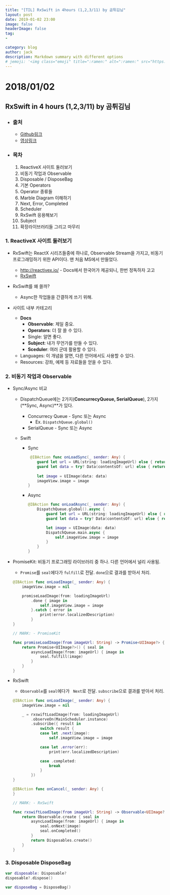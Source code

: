 ```yaml
---
title: "[TIL] RxSwift in 4hours (1,2,3/11) by 곰튀김님"
layout: post
date: 2019-01-02 23:00
image: false
headerImage: false
tag:
-

category: blog
author: jack
description: Markdown summary with different options
# jemoji: '<img class="emoji" title=":ramen:" alt=":ramen:" src="https://assets.github.com/images/icons/emoji/unicode/1f35c.png" height="20" width="20" align="absmiddle">'
---
```


# 2018/01/02

## RxSwift in 4 hours (1,2,3/11) by 곰튀김님

- ### 출처

  - [Github링크](https://github.com/iamchiwon/RxSwift_In_4_Hours)
  - [영상링크](https://youtu.be/2uumx7Vzidc)

- ### 목차

  1. ReactiveX 사이트 둘러보기
  2. 비동기 작업과 Observable
  3. Disposable / DisposeBag
  4. 기본 Operators
  5. Operator 종류들
  6. Marble Diagram 이해하기
  7. Next, Error, Completed
  8. Scheduler
  9. RxSwift 응용해보기
  10. Subject
  11. 확장라이브러리들 그리고 마무리

### 1. ReactiveX 사이트 둘러보기

- RxSwift는 ReactX 시리즈들중에 하나로, Observable Stream을 가지고, 비동기 프로그래밍하기 위한 API이다. 맨 처음 MS에서 만들었다.
  - <http://reactivex.io/> - Docs에서 한국어가 제공되니, 한번 정독하자 고고
  - [RxSwift](https://github.com/ReactiveX/RxSwift)
- RxSwift를 왜 쓸까?
  - Async한 작업들을 간결하게 쓰기 위해.

- 사이트 내부 카테고리
  - **Docs**
    - **Observable**: 제일 중요.
    - **Operators**: 더 잘 쓸 수 있다.
    - Single: 알면 좋다.
    - **Subject**: 내가 무언가를 만들 수 있다.
    - **Sceduler**: 여러 군데 활용할 수 있다.
  - Languages: 이 개념을 알면, 다른 언어에서도 사용할 수 있다.
  - Resources: 강좌, 예제 등 자료들을 얻을 수 있다.

### 2. 비동기 작업과 Observable

- Sync/Async 비교

  - DispatchQueue에는 2가지(**ConcurrecyQueue, SerialQueue**), 2가지(**Sync, Async)**가 있다.
    - Concurrecy Queue - Sync 또는 Async
      - Ex. `DispatchQueue.global()`
    - SerialQueue - Sync 또는 Async

  - Swift

    - Sync

      ``````swift
       @IBAction func onLoadSync(_ sender: Any) {
          guard let url = URL(string: loadingImageUrl) else { return }
          guard let data = try? Data(contentsOf: url) else { return }
           
          let image = UIImage(data: data)
          imageView.image = image
      }
      ``````

    - Async

      ``````swift
      @IBAction func onLoadAsync(_ sender: Any) {
          DispatchQueue.global().async {
              guard let url = URL(string: loadingImageUrl) else { return }
              guard let data = try? Data(contentsOf: url) else { return }
      
              let image = UIImage(data: data)
              DispatchQueue.main.async {
                  self.imageView.image = image
              }
          }
      }
      ``````

- PromiseKit: 비동기 프로그래밍 라이브러리 중 하나. 다른 언어에서 널리 사용됨.

  - `Promise`를 `seal`에다가 `fulfill`로 전달. `done`으로 결과를 받아서 처리.

  ``````swift
  @IBAction func onLoadImage(_ sender: Any) {
      imageView.image = nil
  
      promiseLoadImage(from: loadingImageUrl)
          .done { image in
              self.imageView.image = image
          }.catch { error in
              print(error.localizedDescription)
          }
  }
  
  // MARK: - PromiseKit
  
  func promiseLoadImage(from imageUrl: String) -> Promise<UIImage?> {
      return Promise<UIImage?>() { seal in
          asyncLoadImage(from: imageUrl) { image in
              seal.fulfill(image)
          }
      }
  }
  ``````

- RxSwift

  - `Observable`를 `seal`에다가  ` Next`로 전달. `subscribe`으로 결과를 받아서 처리.

  ```swift
  @IBAction func onLoadImage(_ sender: Any) {
      imageView.image = nil
  
      _ = rxswiftLoadImage(from: loadingImageUrl)
          .observeOn(MainScheduler.instance)
          .subscribe({ result in
              switch result {
              case let .next(image):
                  self.imageView.image = image
  
              case let .error(err):
                  print(err.localizedDescription)
  
              case .completed:
                  break
              }
          })
  }
  
  @IBAction func onCancel(_ sender: Any) {
  }
  
  // MARK: - RxSwift
  
  func rxswiftLoadImage(from imageUrl: String) -> Observable<UIImage?> {
      return Observable.create { seal in
          asyncLoadImage(from: imageUrl) { image in
              seal.onNext(image)
              seal.onCompleted()
          }
          return Disposables.create()
      }
  }
  ```

### 3. Disposable DisposeBag

```swift
var disposable: Disposable?
disposable?.dispose()

var disposeBag = DisposeBag()
```